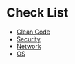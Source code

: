 # Check List
+ [Clean Code](./clean_code.md)
+ [Security](./security.md)
+ [Network](./network.md)
+ [OS](./os.md)

